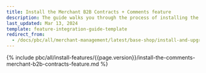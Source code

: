 ```yaml
---
title: Install the Merchant B2B Contracts + Comments feature
description: The guide walks you through the process of installing the Comments + Merchant Contracts feature into your Spryker B2B project.
last_updated: Mar 13, 2024
template: feature-integration-guide-template
redirect_from:
  - /docs/pbc/all/merchant-management/latest/base-shop/install-and-upgrade/install-the-merchant-b2b-contracts-comments-feature.html
---
```


{% include pbc/all/install-features/{{page.version}}/install-the-comments-merchant-b2b-contracts-feature.md %} <!-- To edit, see /_includes/pbc/all/install-features/202404.0/install-the-comments-merchant-b2b-contracts-feature.md -->
